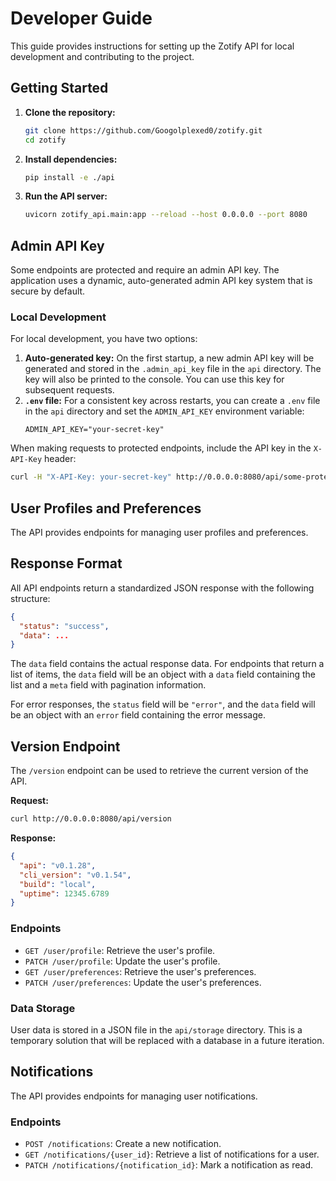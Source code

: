 # Developer Guide

This guide provides instructions for setting up the Zotify API for local development and contributing to the project.

## Getting Started

1.  **Clone the repository:**
    ```bash
    git clone https://github.com/Googolplexed0/zotify.git
    cd zotify
    ```

2.  **Install dependencies:**
    ```bash
    pip install -e ./api
    ```

3.  **Run the API server:**
    ```bash
    uvicorn zotify_api.main:app --reload --host 0.0.0.0 --port 8080
    ```

## Admin API Key

Some endpoints are protected and require an admin API key. The application uses a dynamic, auto-generated admin API key system that is secure by default.

### Local Development

For local development, you have two options:

1.  **Auto-generated key:** On the first startup, a new admin API key will be generated and stored in the `.admin_api_key` file in the `api` directory. The key will also be printed to the console. You can use this key for subsequent requests.
2.  **`.env` file:** For a consistent key across restarts, you can create a `.env` file in the `api` directory and set the `ADMIN_API_KEY` environment variable:
    ```
    ADMIN_API_KEY="your-secret-key"
    ```

When making requests to protected endpoints, include the API key in the `X-API-Key` header:

```bash
curl -H "X-API-Key: your-secret-key" http://0.0.0.0:8080/api/some-protected-endpoint
```

## User Profiles and Preferences

The API provides endpoints for managing user profiles and preferences.

## Response Format

All API endpoints return a standardized JSON response with the following structure:

```json
{
  "status": "success",
  "data": ...
}
```

The `data` field contains the actual response data. For endpoints that return a list of items, the `data` field will be an object with a `data` field containing the list and a `meta` field with pagination information.

For error responses, the `status` field will be `"error"`, and the `data` field will be an object with an `error` field containing the error message.

## Version Endpoint

The `/version` endpoint can be used to retrieve the current version of the API.

**Request:**

```bash
curl http://0.0.0.0:8080/api/version
```

**Response:**

```json
{
  "api": "v0.1.28",
  "cli_version": "v0.1.54",
  "build": "local",
  "uptime": 12345.6789
}
```

### Endpoints

*   `GET /user/profile`: Retrieve the user's profile.
*   `PATCH /user/profile`: Update the user's profile.
*   `GET /user/preferences`: Retrieve the user's preferences.
*   `PATCH /user/preferences`: Update the user's preferences.

### Data Storage

User data is stored in a JSON file in the `api/storage` directory. This is a temporary solution that will be replaced with a database in a future iteration.

## Notifications

The API provides endpoints for managing user notifications.

### Endpoints

*   `POST /notifications`: Create a new notification.
*   `GET /notifications/{user_id}`: Retrieve a list of notifications for a user.
*   `PATCH /notifications/{notification_id}`: Mark a notification as read.
